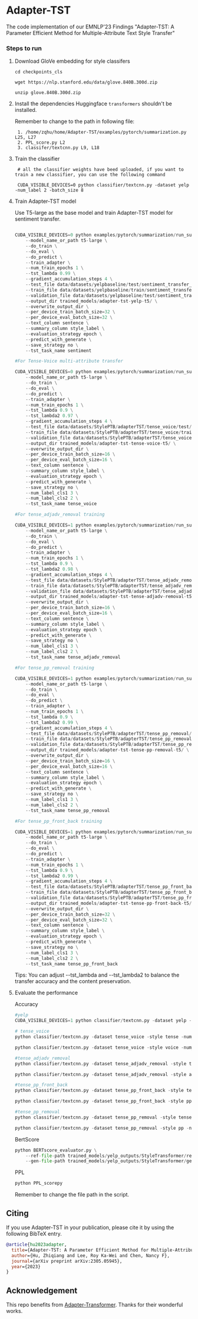 # Adapter-TST
The code implementation of our EMNLP'23 Findings "Adapter-TST: A Parameter Efficient Method for Multiple-Attribute Text Style Transfer"

### Steps to run
1. Download GloVe embedding for style classifers

    `cd checkpoints_cls`

    `wget https://nlp.stanford.edu/data/glove.840B.300d.zip`

    `unzip glove.840B.300d.zip`

2. Install the dependencies
    Huggingface `transformers` shouldn't be installed. 

    Remember to change to the path in following file:

        1. /home/zqhu/home/Adapter-TST/examples/pytorch/summarization.py L25, L27
        2. PPL_score.py L2
        3. classifer/textcnn.py L9, L18

3. Train the classifier

        # all the classifier weights have beed uploaded, if you want to train a new classifier, you can use the following command

        CUDA_VISIBLE_DEVICES=0 python classifier/textcnn.py -dataset yelp -num_label 2 -batch_size 8

4. Train Adapter-TST model

    Use T5-large as the base model and train Adapter-TST model for sentiment transfer.

    ```python

    CUDA_VISIBLE_DEVICES=0 python examples/pytorch/summarization/run_summarization.py \
        --model_name_or_path t5-large \
        --do_train \
        --do_eval \
        --do_predict \
        --train_adapter \
        --num_train_epochs 1 \
        --tst_lambda 0.99 \
        --gradient_accumulation_steps 4 \
        --test_file data/datasets/yelpbaseline/test/sentiment_transfer_unsup.json \
        --train_file data/datasets/yelpbaseline/train/sentiment_transfer_unsup.json \
        --validation_file data/datasets/yelpbaseline/test/sentiment_transfer_unsup.json \
        --output_dir trained_models/adapter-tst-yelp-t5/ \
        --overwrite_output_dir \
        --per_device_train_batch_size=32 \
        --per_device_eval_batch_size=32 \
        --text_column sentence \
        --summary_column style_label \
        --evaluation_strategy epoch \
        --predict_with_generate \
        --save_strategy no \
        --tst_task_name sentiment
    
    #For Tense-Voice multi-attribute transfer

    CUDA_VISIBLE_DEVICES=0 python examples/pytorch/summarization/run_summarization.py \
        --model_name_or_path t5-large \
        --do_train \
        --do_eval \
        --do_predict \
        --train_adapter \
        --num_train_epochs 1 \
        --tst_lambda 0.9 \
        --tst_lambda2 0.97 \
        --gradient_accumulation_steps 4 \
        --test_file data/datasets/StylePTB/adapterTST/tense_voice/test/style_transfer_unsup.json \
        --train_file data/datasets/StylePTB/adapterTST/tense_voice/train/style_transfer_unsup.json \
        --validation_file data/datasets/StylePTB/adapterTST/tense_voice/test/style_transfer_unsup.json \
        --output_dir trained_models/adapter-tst-tense-voice-t5/ \
        --overwrite_output_dir \
        --per_device_train_batch_size=16 \
        --per_device_eval_batch_size=16 \
        --text_column sentence \
        --summary_column style_label \
        --evaluation_strategy epoch \
        --predict_with_generate \
        --save_strategy no \
        --num_label_cls1 3 \
        --num_label_cls2 2 \
        --tst_task_name tense_voice

    #For tense_adjadv_removal training

    CUDA_VISIBLE_DEVICES=1 python examples/pytorch/summarization/run_summarization.py \
        --model_name_or_path t5-large \
        --do_train \
        --do_eval \
        --do_predict \
        --train_adapter \
        --num_train_epochs 1 \
        --tst_lambda 0.9 \
        --tst_lambda2 0.98 \
        --gradient_accumulation_steps 4 \
        --test_file data/datasets/StylePTB/adapterTST/tense_adjadv_removal/test/style_transfer_unsup.json \
        --train_file data/datasets/StylePTB/adapterTST/tense_adjadv_removal/train/style_transfer_unsup.json \
        --validation_file data/datasets/StylePTB/adapterTST/tense_adjadv_removal/test/style_transfer_unsup.json \
        --output_dir trained_models/adapter-tst-tense-adjadv-removal-t5/ \
        --overwrite_output_dir \
        --per_device_train_batch_size=16 \
        --per_device_eval_batch_size=16 \
        --text_column sentence \
        --summary_column style_label \
        --evaluation_strategy epoch \
        --predict_with_generate \
        --save_strategy no \
        --num_label_cls1 3 \
        --num_label_cls2 2 \
        --tst_task_name tense_adjadv_removal

    #For tense_pp_removal training

    CUDA_VISIBLE_DEVICES=1 python examples/pytorch/summarization/run_summarization.py \
        --model_name_or_path t5-large \
        --do_train \
        --do_eval \
        --do_predict \
        --train_adapter \
        --num_train_epochs 1 \
        --tst_lambda 0.9 \
        --tst_lambda2 0.99 \
        --gradient_accumulation_steps 4 \
        --test_file data/datasets/StylePTB/adapterTST/tense_pp_removal/test/style_transfer_unsup.json \
        --train_file data/datasets/StylePTB/adapterTST/tense_pp_removal/train/style_transfer_unsup.json \
        --validation_file data/datasets/StylePTB/adapterTST/tense_pp_removal/test/style_transfer_unsup.json \
        --output_dir trained_models/adapter-tst-tense-pp-removal-t5/ \
        --overwrite_output_dir \
        --per_device_train_batch_size=16 \
        --per_device_eval_batch_size=16 \
        --text_column sentence \
        --summary_column style_label \
        --evaluation_strategy epoch \
        --predict_with_generate \
        --save_strategy no \
        --num_label_cls1 3 \
        --num_label_cls2 2 \
        --tst_task_name tense_pp_removal

    #For tense_pp_front_back training

    CUDA_VISIBLE_DEVICES=1 python examples/pytorch/summarization/run_summarization.py \
        --model_name_or_path t5-large \
        --do_train \
        --do_eval \
        --do_predict \
        --train_adapter \
        --num_train_epochs 1 \
        --tst_lambda 0.9 \
        --tst_lambda2 0.99 \
        --gradient_accumulation_steps 4 \
        --test_file data/datasets/StylePTB/adapterTST/tense_pp_front_back/test/style_transfer_unsup.json \
        --train_file data/datasets/StylePTB/adapterTST/tense_pp_front_back/train/style_transfer_unsup.json \
        --validation_file data/datasets/StylePTB/adapterTST/tense_pp_front_back/test/style_transfer_unsup.json \
        --output_dir trained_models/adapter-tst-tense-pp-front-back-t5/ \
        --overwrite_output_dir \
        --per_device_train_batch_size=32 \
        --per_device_eval_batch_size=32 \
        --text_column sentence \
        --summary_column style_label \
        --evaluation_strategy epoch \
        --predict_with_generate \
        --save_strategy no \
        --num_label_cls1 3 \
        --num_label_cls2 2 \
        --tst_task_name tense_pp_front_back
    ```

    Tips: You can adjust --tst_lambda and --tst_lambda2 to balance the transfer accuracy and the content preservation.

    
5. Evaluate the performance

    Accuracy
    ```python
    #yelp
    CUDA_VISIBLE_DEVICES=1 python classifier/textcnn.py -dataset yelp -num_label 2 -test_only True -gen_path  trained_models/adapter-tst-yelp-t5/generated_predictions.json

    # tense_voice
    python classifier/textcnn.py -dataset tense_voice -style tense -num_label 3 -test_only True -gen_path  trained_models/adapter-tst-tense-voice-t5/generated_predictions_comp_1.json 

    python classifier/textcnn.py -dataset tense_voice -style voice -num_label 2 -test_only True -gen_path  trained_models/adapter-tst-tense-voice-t5/generated_predictions2_comp_1.json

    #tense_adjadv_removal
    python classifier/textcnn.py -dataset tense_adjadv_removal -style tense -num_label 3 -test_only True -gen_path  trained_models/adapter-tst-tense-adjadv-removal-t5/generated_predictions_comp_1.json

    python classifier/textcnn.py -dataset tense_adjadv_removal -style adjadv_removal -num_label 2 -test_only True -gen_path  trained_models/adapter-tst-tense-adjadv-removal-t5/generated_predictions2_comp_1.json

    #tense_pp_front_back
    python classifier/textcnn.py -dataset tense_pp_front_back -style tense -num_label 3 -test_only True -gen_path  trained_models/adapter-tst-tense-pp-front-back-t5/generated_predictions_comp_1.json

    python classifier/textcnn.py -dataset tense_pp_front_back -style pp -num_label 2 -test_only True -gen_path  trained_models/adapter-tst-tense-pp-front-back-t5/generated_predictions2_comp_1.json

    #tense_pp_removal
    python classifier/textcnn.py -dataset tense_pp_removal -style tense -num_label 3 -test_only True -gen_path  trained_models/adapter-tst-tense-pp-removal-t5/generated_predictions.json

    python classifier/textcnn.py -dataset tense_pp_removal -style pp -num_label 2 -test_only True -gen_path  trained_models/adapter-tst-tense-pp-removal-t5/generated_predictions2.json
    ```

    BertScore
    ```python
    python BERTscore_evaluator.py \
        --ref-file-path trained_models/yelp_outputs/StyleTransformer/reference.txt \
        --gen-file-path trained_models/yelp_outputs/StyleTransformer/generated_predictions.txt
    ```

    PPL

    ```python
    python PPL_scorepy
    ```

    Remember to change the file path in the script.

## Citing 

If you use Adapter-TST in your publication, please cite it by using the following BibTeX entry.

```bibtex
@article{hu2023adapter,
  title={Adapter-TST: A Parameter Efficient Method for Multiple-Attribute Text Style Transfer},
  author={Hu, Zhiqiang and Lee, Roy Ka-Wei and Chen, Nancy F},
  journal={arXiv preprint arXiv:2305.05945},
  year={2023}
}
```
## Acknowledgement

This repo benefits from [Adapter-Transformer](https://github.com/adapter-hub/adapter-transformers). Thanks for their wonderful works. 